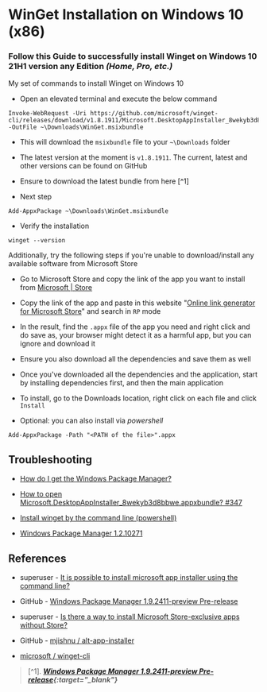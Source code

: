 # WinGet Installation on Windows 10 (x86)

### Follow this Guide to successfully install Winget on Windows 10 21H1 version any Edition _(Home, Pro, etc.)_


My set of commands to install Winget on Windows 10

* Open an elevated terminal and execute the below command
```
Invoke-WebRequest -Uri https://github.com/microsoft/winget-cli/releases/download/v1.8.1911/Microsoft.DesktopAppInstaller_8wekyb3d8bbwe.msixbundle -OutFile ~\Downloads\WinGet.msixbundle
```

* This will download the `msixbundle` file to your `~\Downloads` folder

* The latest version at the moment is `v1.8.1911`. The current, latest and other versions can be found on GitHub

* Ensure to download the latest bundle from here [^1]

* Next step
```
Add-AppxPackage ~\Downloads\WinGet.msixbundle
```

* Verify the installation
```
winget --version
```


Additionally, try the following steps if you're unable to download/install any available software from Microsoft Store

* Go to Microsoft Store and copy the link of the app you want to install from [Microsoft | Store](https://apps.microsoft.com/store/apps)

* Copy the link of the app and paste in this website "[Online link generator for Microsoft Store](https://store.rg-adguard.net)" and search in `RP` mode 

* In the result, find the `.appx` file of the app you need and right click and do save as, your browser might detect it as a harmful app, but you can ignore and download it

* Ensure you also download all the dependencies and save them as well

* Once you've downloaded all the dependencies and the application, start by installing dependencies first, and then the main application

* To install, go to the Downloads location, right click on each file and click `Install`

* Optional: you can also install via _powershell_
```
Add-AppxPackage -Path "<PATH of the file>".appx
```


## Troubleshooting

- [How do I get the Windows Package Manager?](https://github.com/microsoft/winget-cli/blob/master/doc/troubleshooting/README.md)

- [How to open Microsoft.DesktopAppInstaller_8wekyb3d8bbwe.appxbundle? #347](https://github.com/microsoft/winget-cli/issues/347)

- [Install winget by the command line (powershell)](https://stackoverflow.com/questions/74166150/install-winget-by-the-command-line-powershell)

- [Windows Package Manager 1.2.10271](https://github.com/microsoft/winget-cli/releases/tag/v1.2.10271)


## References

* superuser - 
[It is possible to install microsoft app installer using the command line?](https://superuser.com/questions/1701930/it-is-possible-to-install-microsoft-app-installer-using-the-command-line)

* GitHub - 
[Windows Package Manager 1.9.2411-preview Pre-release](https://github.com/microsoft/winget-cli/releases/)



* superuser - 
[Is there a way to install Microsoft Store-exclusive apps without Store?](https://superuser.com/questions/1721755/is-there-a-way-to-install-microsoft-store-exclusive-apps-without-store)

* GitHub - 
[mjishnu / alt-app-installer](https://github.com/mjishnu/alt-app-installer)

* [microsoft / winget-cli](https://github.com/microsoft/winget-cli?tab=readme-ov-file#installing-the-client)


> [^1]. _**[Windows Package Manager 1.9.2411-preview Pre-release](https://github.com/microsoft/winget-cli/releases/){:target="_blank"}**_